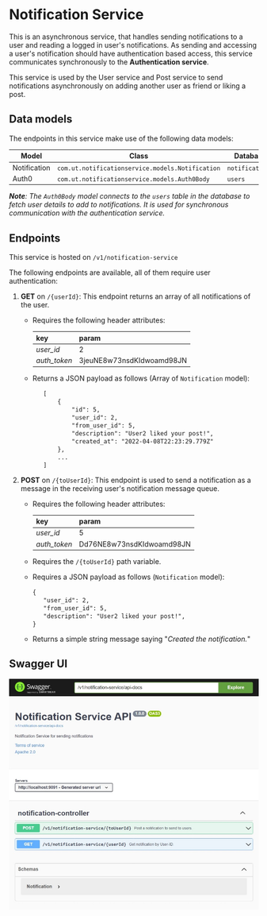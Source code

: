 # Notification Service

This is an asynchronous service, that handles sending notifications to a user and reading a logged in user's notifications. As sending and accessing a user's notification should have authentication based access, this service communicates synchronously to the **Authentication service**.

This service is used by the User service and Post service to send notifications asynchronously on adding another user as friend or liking a post.

## Data models

The endpoints in this service make use of the following data models:

| Model        | Class                                            | Database        |
| ------------ | ------------------------------------------------ | --------------- |
| Notification | `com.ut.notificationservice.models.Notification` | `notifications` |
| Auth0        | `com.ut.notificationservice.models.Auth0Body`    | `users`         |

_**Note**: The `Auth0Body` model connects to the `users` table in the database to fetch user details to add to notifications. It is used for synchronous communication with the authentication service._

## Endpoints

This service is hosted on `/v1/notification-service`

The following endpoints are available, all of them require user authentication:

1. **GET** on `/{userId}`: This endpoint returns an array of all notifications of the user.

   - Requires the following header attributes:

     | key          | param                     |
     | ------------ | ------------------------- |
     | _user_id_    | 2                         |
     | _auth_token_ | 3jeuNE8w73nsdKIdwoamd98JN |

   - Returns a JSON payload as follows (Array of `Notification` model):

     ```
     	[
     		{
     			"id": 5,
     			"user_id": 2,
     			"from_user_id": 5,
     			"description": "User2 liked your post!",
     			"created_at": "2022-04-08T22:23:29.779Z"
     		},
     		...
     	]
     ```

2. **POST** on `/{toUserId}`: This endpoint is used to send a notification as a message in the receiving user's notification message queue.

   - Requires the following header attributes:

     | key          | param                     |
     | ------------ | ------------------------- |
     | _user_id_    | 5                         |
     | _auth_token_ | Dd76NE8w73nsdKIdwoamd98JN |

   - Requires the `/{toUserId}` path variable.
   - Requires a JSON payload as follows (`Notification` model):

     ```
     {
     	"user_id": 2,
     	"from_user_id": 5,
     	"description": "User2 liked your post!",
     }
     ```

   - Returns a simple string message saying "_Created the notification._"

## Swagger UI

![Notification service Swagger UI](Swagger-notification-service.jpeg)
